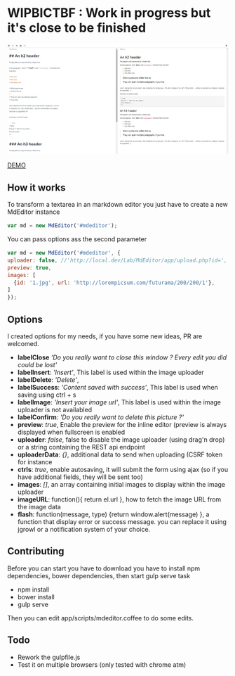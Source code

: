 # WIPBICTBF : Work in progress but it's close to be finished

![The result](screenshot.jpg)

[DEMO](http://rawgit.com/Grafikart/JS-Markdown-Editor/master/dist/demo.html)

## How it works

To transform a textarea in an markdown editor you just have to create a new MdEditor instance
```javascript
var md = new MdEditor('#mdeditor');
```
You can pass options ass the second parameter

```javascript
var md = new MdEditor('#mdeditor', {
uploader: false, //'http://local.dev/Lab/MdEditor/app/upload.php?id=',
preview: true,
images: [
  {id: '1.jpg', url: 'http://lorempicsum.com/futurama/200/200/1'},
]
});
```

## Options

I created options for my needs, if you have some new ideas, PR are welcomed.

* **labelClose**  *'Do you really want to close this window ? Every edit you did could be lost'*
* **labelInsert**: *'Insert'*, This label is used within the image uploader
* **labelDelete**: *'Delete'*, 
* **labelSuccess**: *'Content saved with success'*, This label is used when saving using ctrl + s
* **labelImage**: *'Insert your image url'*, This label is used within the image uploader is not availabled
* **labelConfirm**: *'Do you really want to delete this picture ?'*
* **preview**: *true*, Enable the preview for the inline editor (preview is always displayed when fullscreen is enabled
* **uploader**: *false*, false to disable the image uploader (using drag'n drop) or a string containing the REST api endpoint
* **uploaderData**: *{}*, additional data to send when uploading (CSRF token for instance
* **ctrls**: *true*, enable autosaving, it will submit the form using ajax (so if you have additional fields, they will be sent too)
* **images**: *[]*, an array containing initial images to display within the image uploader
* **imageURL**: function(){ return el.url }, how to fetch the image URL from the image data
* **flash**: function(message, type) {return window.alert(message) }, a function that display error or success message. you can replace it using jgrowl or a notification system of your choice.

## Contributing

Before you can start you have to download you have to install npm dependencies, bower dependencies, then start gulp serve task

- npm install 
- bower install
- gulp serve

Then you can edit app/scripts/mdeditor.coffee to do some edits.

## Todo

- Rework the gulpfile.js
- Test it on multiple browsers (only tested with chrome atm)

